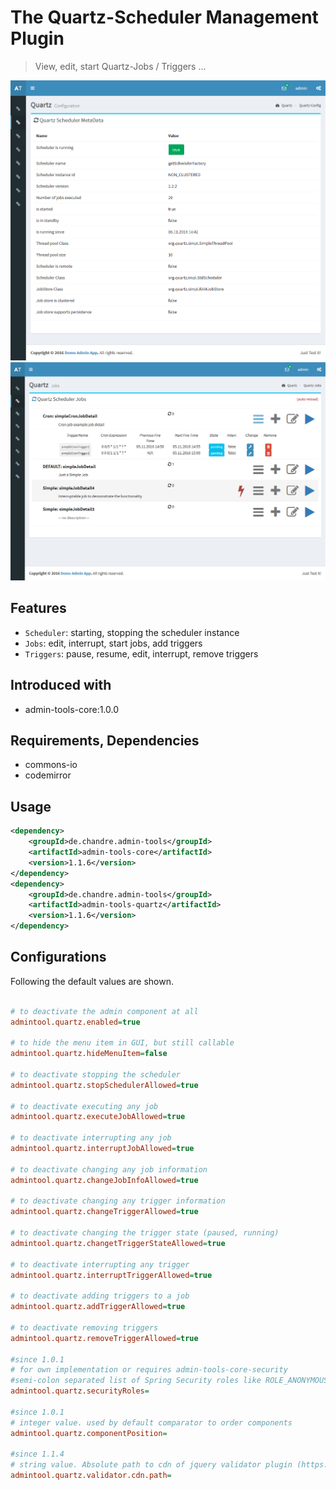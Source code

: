 # The Quartz-Scheduler Management Plugin
> View, edit, start Quartz-Jobs / Triggers ... 

![Preview image](doc/screen_quartzMetadata_org.png?raw=true "AdminTool Quartz Metadata UI")
![Preview image](doc/screen_quartzJobs_org.png?raw=true "AdminTool Quartz Jobs UI")

## Features
* `Scheduler`: starting, stopping the scheduler instance
* `Jobs`: edit, interrupt, start jobs, add triggers
* `Triggers`:  pause, resume, edit, interrupt, remove triggers

## Introduced with
* admin-tools-core:1.0.0

## Requirements, Dependencies
* commons-io
* codemirror

## Usage

```xml
<dependency>
	<groupId>de.chandre.admin-tools</groupId>
	<artifactId>admin-tools-core</artifactId>
	<version>1.1.6</version>
</dependency>
<dependency>
	<groupId>de.chandre.admin-tools</groupId>
	<artifactId>admin-tools-quartz</artifactId>
	<version>1.1.6</version>
</dependency>
```

## Configurations

Following the default values are shown.	
```ini

# to deactivate the admin component at all
admintool.quartz.enabled=true

# to hide the menu item in GUI, but still callable
admintool.quartz.hideMenuItem=false

# to deactivate stopping the scheduler
admintool.quartz.stopSchedulerAllowed=true

# to deactivate executing any job
admintool.quartz.executeJobAllowed=true

# to deactivate interrupting any job
admintool.quartz.interruptJobAllowed=true

# to deactivate changing any job information
admintool.quartz.changeJobInfoAllowed=true

# to deactivate changing any trigger information 
admintool.quartz.changeTriggerAllowed=true

# to deactivate changing the trigger state (paused, running)
admintool.quartz.changetTriggerStateAllowed=true

# to deactivate interrupting any trigger
admintool.quartz.interruptTriggerAllowed=true

# to deactivate adding triggers to a job
admintool.quartz.addTriggerAllowed=true

# to deactivate removing triggers
admintool.quartz.removeTriggerAllowed=true

#since 1.0.1
# for own implementation or requires admin-tools-core-security
#semi-colon separated list of Spring Security roles like ROLE_ANONYMOUS;ROLE_ADMIN
admintool.quartz.securityRoles=

#since 1.0.1
# integer value. used by default comparator to order components
admintool.quartz.componentPosition=

#since 1.1.4
# string value. Absolute path to cdn of jquery validator plugin (https://github.com/1000hz/bootstrap-validator)
admintool.quartz.validator.cdn.path=
	
```